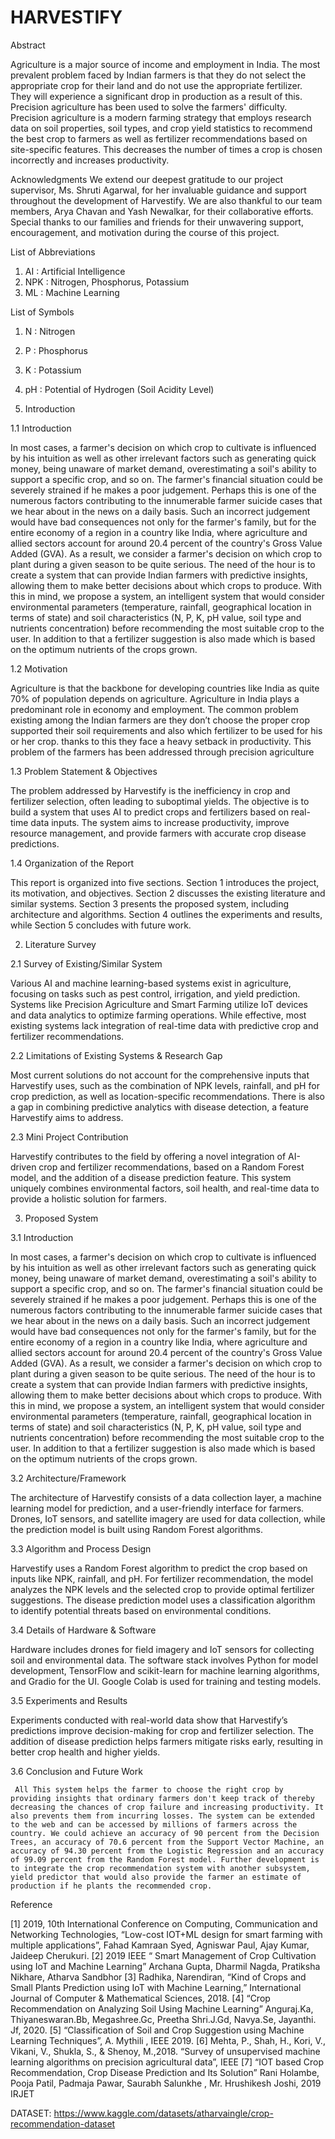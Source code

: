 # HARVESTIFY
Abstract

Agriculture is a major source of income and employment in India. The most prevalent problem faced by Indian farmers is that they do not select the appropriate crop for their land and do not use the appropriate fertilizer. They will experience a significant drop in production as a result of this. Precision agriculture has been used to solve the farmers' difficulty. Precision agriculture is a modern farming strategy that employs research data on soil properties, soil types, and crop yield statistics to recommend the best crop to farmers as well as fertilizer recommendations based on site-specific features. This decreases the number of times a crop is chosen incorrectly and increases productivity.

Acknowledgments
We extend our deepest gratitude to our project supervisor, Ms. Shruti Agarwal, for her invaluable guidance and support throughout the development of Harvestify. We are also thankful to our team members, Arya Chavan and Yash Newalkar, for their collaborative efforts. Special thanks to our families and friends for their unwavering support, encouragement, and motivation during the course of this project.

List of Abbreviations
1. AI : Artificial Intelligence
2. NPK : Nitrogen, Phosphorus, Potassium
3. ML : Machine Learning

List of Symbols

1. N : Nitrogen
2. P : Phosphorus
3. K : Potassium
4. pH : Potential of Hydrogen (Soil Acidity Level)


1.	Introduction

1.1	Introduction

In most cases, a farmer's decision on which crop to cultivate is influenced by his intuition as well as other irrelevant factors such as generating quick money, being unaware of market demand, overestimating a soil's ability to support a specific crop, and so on. The farmer's financial situation could be severely strained if he makes a poor judgement. Perhaps this is one of the numerous factors contributing to the innumerable farmer suicide cases that we hear about in the news on a daily basis. Such an incorrect judgement would have bad consequences not only for the farmer's family, but for the entire economy of a region in a country like India, where agriculture and allied sectors account for around 20.4 percent of the country's Gross Value Added (GVA). As a result, we consider a farmer's decision on which crop to plant during a given season to be quite serious. The need of the hour is to create a system that can provide Indian farmers with predictive insights, allowing them to make better decisions about which crops to produce. With this in mind, we propose a system, an intelligent system that would consider environmental parameters (temperature, rainfall, geographical location in terms of state) and soil characteristics (N, P, K, pH value, soil type and nutrients concentration) before recommending the most suitable crop to the user. In addition to that a fertilizer suggestion is also made which is based on the optimum nutrients of the crops grown.







1.2	Motivation  

Agriculture is that the backbone for developing countries like India as quite 70% of population depends on agriculture. Agriculture in India plays a predominant role in economy and employment. The common problem existing among the Indian farmers are they don’t choose the proper crop supported their soil requirements and also which fertilizer to be used for his or her crop. thanks to this they face a heavy setback in productivity. This problem of the farmers has been addressed through precision agriculture




1.3	Problem Statement & Objectives  

The problem addressed by Harvestify is the inefficiency in crop and fertilizer selection, often leading to suboptimal yields. The objective is to build a system that uses AI to predict crops and fertilizers based on real-time data inputs. The system aims to increase productivity, improve resource management, and provide farmers with accurate crop disease predictions.

1.4 Organization of the Report  

This report is organized into five sections. Section 1 introduces the project, its motivation, and objectives. Section 2 discusses the existing literature and similar systems. Section 3 presents the proposed system, including architecture and algorithms. Section 4 outlines the experiments and results, while Section 5 concludes with future work.



2.	Literature Survey

2.1 Survey of Existing/Similar System

Various AI and machine learning-based systems exist in agriculture, focusing on tasks such as pest control, irrigation, and yield prediction. Systems like Precision Agriculture and Smart Farming utilize IoT devices and data analytics to optimize farming operations. While effective, most existing systems lack integration of real-time data with predictive crop and fertilizer recommendations.


2.2 Limitations of Existing Systems & Research Gap
  
Most current solutions do not account for the comprehensive inputs that Harvestify uses, such as the combination of NPK levels, rainfall, and pH for crop prediction, as well as location-specific recommendations. There is also a gap in combining predictive analytics with disease detection, a feature Harvestify aims to address.

2.3	Mini Project Contribution 

Harvestify contributes to the field by offering a novel integration of AI-driven crop and fertilizer recommendations, based on a Random Forest model, and the addition of a disease prediction feature. This system uniquely combines environmental factors, soil health, and real-time data to provide a holistic solution for farmers.



3.	Proposed System

3.1 Introduction  

In most cases, a farmer's decision on which crop to cultivate is influenced by his intuition as well as other irrelevant factors such as generating quick money, being unaware of market demand, overestimating a soil's ability to support a specific crop, and so on. The farmer's financial situation could be severely strained if he makes a poor judgement. Perhaps this is one of the numerous factors contributing to the innumerable farmer suicide cases that we hear about in the news on a daily basis. Such an incorrect judgement would have bad consequences not only for the farmer's family, but for the entire economy of a region in a country like India, where agriculture and allied sectors account for around 20.4 percent of the country's Gross Value Added (GVA). As a result, we consider a farmer's decision on which crop to plant during a given season to be quite serious. The need of the hour is to create a system that can provide Indian farmers with predictive insights, allowing them to make better decisions about which crops to produce. With this in mind, we propose a system, an intelligent system that would consider environmental parameters (temperature, rainfall, geographical location in terms of state) and soil characteristics (N, P, K, pH value, soil type and nutrients concentration) before recommending the most suitable crop to the user. In addition to that a fertilizer suggestion is also made which is based on the optimum nutrients of the crops grown.

3.2 Architecture/Framework
 
The architecture of Harvestify consists of a data collection layer, a machine learning model for prediction, and a user-friendly interface for farmers. Drones, IoT sensors, and satellite imagery are used for data collection, while the prediction model is built using Random Forest algorithms.

 


3.3	Algorithm and Process Design  

Harvestify uses a Random Forest algorithm to predict the crop based on inputs like NPK, rainfall, and pH. For fertilizer recommendation, the model analyzes the NPK levels and the selected crop to provide optimal fertilizer suggestions. The disease prediction model uses a classification algorithm to identify potential threats based on environmental conditions.

3.4	Details of Hardware & Software  

Hardware includes drones for field imagery and IoT sensors for collecting soil and environmental data. The software stack involves Python for model development, TensorFlow and scikit-learn for machine learning algorithms, and Gradio for the UI. Google Colab is used for training and testing models.

3.5	Experiments and Results

Experiments conducted with real-world data show that Harvestify’s predictions improve decision-making for crop and fertilizer selection. The addition of disease prediction helps farmers mitigate risks early, resulting in better crop health and higher yields.


3.6	Conclusion and Future Work
  
     All This system helps the farmer to choose the right crop by providing insights that ordinary farmers don't keep track of thereby decreasing the chances of crop failure and increasing productivity. It also prevents them from incurring losses. The system can be extended to the web and can be accessed by millions of farmers across the country. We could achieve an accuracy of 90 percent from the Decision Trees, an accuracy of 70.6 percent from the Support Vector Machine, an accuracy of 94.30 percent from the Logistic Regression and an accuracy of 99.09 percent from the Random Forest model. Further development is to integrate the crop recommendation system with another subsystem, yield predictor that would also provide the farmer an estimate of production if he plants the recommended crop.
 


 


 

Reference

[1] 2019, 10th International Conference on Computing, Communication and Networking Technologies, “Low-cost IOT+ML design for smart farming with multiple applications”, Fahad Kamraan Syed, Agniswar Paul, Ajay Kumar, Jaideep Cherukuri. 
[2] 2019  IEEE  “ Smart Management of Crop Cultivation using IoT and Machine Learning”   Archana Gupta,  Dharmil Nagda,  Pratiksha Nikhare,  Atharva Sandbhor
[3] Radhika, Narendiran, “Kind of Crops and Small Plants Prediction using IoT with Machine Learning,” International Journal of Computer & Mathematical Sciences, 2018.
[4] “Crop Recommendation on Analyzing Soil Using Machine Learning” Anguraj.Ka, Thiyaneswaran.Bb, Megashree.Gc, Preetha Shri.J.Gd, Navya.Se, Jayanthi. Jf, 2020.
[5] “Classification of Soil and Crop Suggestion using Machine Learning Techniques”, A. Mythili , IEEE 2019.
[6] Mehta, P., Shah, H., Kori, V., Vikani, V., Shukla, S., & Shenoy, M.,2018. “Survey of unsupervised machine learning algorithms on precision agricultural data”, IEEE
[7] “IOT based Crop Recommendation, Crop Disease Prediction and Its Solution” Rani Holambe, Pooja Patil, Padmaja Pawar, Saurabh Salunkhe , Mr. Hrushikesh Joshi, 2019 IRJET



DATASET:
https://www.kaggle.com/datasets/atharvaingle/crop-recommendation-dataset

